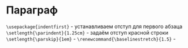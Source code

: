 # Параграф

 `\usepackage{indentfirst}` - устанавливаем отступ для первого абзаца `\setlength{\parindent}{1.25cm}` - задаём отступ красной строки `\setlength{\parskip}{1em}` - `\renewcommand{\baselinestretch}{1.5}` -

